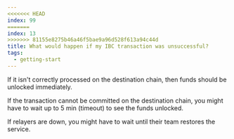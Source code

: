 ```yaml
---
<<<<<<< HEAD
index: 99
=======
index: 13
>>>>>>> 81155e8275b46a46f5bae9a96d528f613a94c44d
title: What would happen if my IBC transaction was unsuccessful?
tags: 
  - getting-start
---
```


If it isn't correctly processed on the destination chain, then funds should be unlocked immediately.

If the transaction cannot be committed on the destination chain, you might have to wait up to 5 min (timeout) to see the funds unlocked.

If relayers are down, you might have to wait until their team restores the service.
